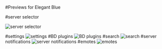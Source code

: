 #Previews for Elegant Blue

#server selector

![server selector](https://github.com/archnemeziz/Discord/raw/master/EB%20previews/2017-07-29_14-01-10.gif)

#settings
![settings](https://github.com/archnemeziz/Discord/raw/master/EB%20previews/Discord_2017-07-29_13-47-43.png)
#BD plugins
![BD plugins](https://github.com/archnemeziz/Discord/raw/master/EB%20previews/Discord_2017-07-29_13-48-20.png)
#search
![search](https://github.com/archnemeziz/Discord/raw/master/EB%20previews/Discord_2017-07-29_13-49-34.png)
#server notifications
![server notifications](https://github.com/archnemeziz/Discord/raw/master/EB%20previews/Discord_2017-07-29_14-17-57.png)
#emotes
![emotes](https://github.com/archnemeziz/Discord/raw/master/EB%20previews/Discord_2017-07-29_13-58-02.png)

